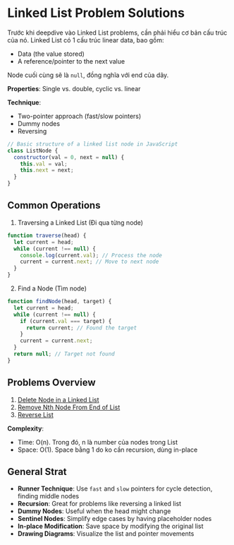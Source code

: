 # Linked List Problem Solutions

Trước khi deepdive vào Linked List problems, cần phải hiểu cơ bản cấu trúc của nó.
Linked List có 1 cấu trúc linear data, bao gồm:

- Data (the value stored)
- A reference/pointer to the next value

Node cuối cùng sẽ là `null`, đồng nghĩa với end của dãy.

**Properties**: Single vs. double, cyclic vs. linear

**Technique**:

- Two-pointer approach (fast/slow pointers)
- Dummy nodes
- Reversing

```javascript
// Basic structure of a linked list node in JavaScript
class ListNode {
  constructor(val = 0, next = null) {
    this.val = val;
    this.next = next;
  }
}
```

## Common Operations

1. Traversing a Linked List (Đi qua từng node)

```javascript
function traverse(head) {
  let current = head;
  while (current !== null) {
    console.log(current.val); // Process the node
    current = current.next; // Move to next node
  }
}
```

2. Find a Node (Tìm node)

```javascript
function findNode(head, target) {
  let current = head;
  while (current !== null) {
    if (current.val === target) {
      return current; // Found the target
    }
    current = current.next;
  }
  return null; // Target not found
}
```

## Problems Overview

1. [Delete Node in a Linked List](#delete-node-in-a-linked-list)
2. [Remove Nth Node From End of List](#remove-nth-node-from-end-of-list)
3. [Reverse List](#reverse-list)

**Complexity**:

- Time: O(n). Trong đó, n là number của nodes trong List
- Space: O(1). Space bằng 1 do ko cần recursion, dùng in-place

## General Strat

- **Runner Technique**: Use `fast` and `slow` pointers for cycle detection, finding middle nodes
- **Recursion**: Great for problems like reversing a linked list
- **Dummy Nodes**: Useful when the head might change
- **Sentinel Nodes**: Simplify edge cases by having placeholder nodes
- **In-place Modification**: Save space by modifying the original list
- **Drawing Diagrams**: Visualize the list and pointer movements
